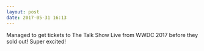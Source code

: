 ```yaml
---
layout: post
date: 2017-05-31 16:13
---
```

Managed to get tickets to The Talk Show Live from WWDC 2017 before they sold out! Super excited!
